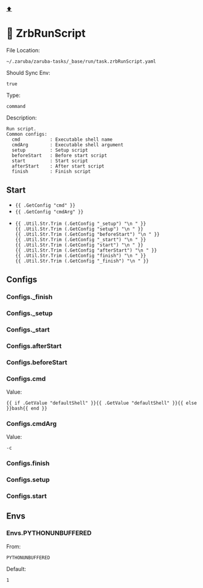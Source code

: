 [⬆️](./README.md)

# 📔 ZrbRunScript

File Location:

    ~/.zaruba/zaruba-tasks/_base/run/task.zrbRunScript.yaml

Should Sync Env:

    true

Type:

    command

Description:

    Run script.
    Common configs:
      cmd           : Executable shell name
      cmdArg        : Executable shell argument
      setup         : Setup script
      beforeStart   : Before start script
      start         : Start script
      afterStart    : After start script
      finish        : Finish script



## Start

* `{{ .GetConfig "cmd" }}`
* `{{ .GetConfig "cmdArg" }}`
*
    ```
    {{ .Util.Str.Trim (.GetConfig "_setup") "\n " }}
    {{ .Util.Str.Trim (.GetConfig "setup") "\n " }}
    {{ .Util.Str.Trim (.GetConfig "beforeStart") "\n " }}
    {{ .Util.Str.Trim (.GetConfig "_start") "\n " }}
    {{ .Util.Str.Trim (.GetConfig "start") "\n " }}
    {{ .Util.Str.Trim (.GetConfig "afterStart") "\n " }}
    {{ .Util.Str.Trim (.GetConfig "finish") "\n " }}
    {{ .Util.Str.Trim (.GetConfig "_finish") "\n " }}

    ```


## Configs


### Configs._finish


### Configs._setup


### Configs._start


### Configs.afterStart


### Configs.beforeStart


### Configs.cmd

Value:

    {{ if .GetValue "defaultShell" }}{{ .GetValue "defaultShell" }}{{ else }}bash{{ end }}


### Configs.cmdArg

Value:

    -c


### Configs.finish


### Configs.setup


### Configs.start


## Envs


### Envs.PYTHONUNBUFFERED

From:

    PYTHONUNBUFFERED

Default:

    1
